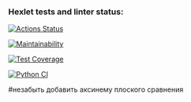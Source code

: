 ### Hexlet tests and linter status:
[![Actions Status](https://github.com/BogdanBarylo/python-project-50/workflows/hexlet-check/badge.svg)](https://github.com/BogdanBarylo/python-project-50/actions)

[![Maintainability](https://api.codeclimate.com/v1/badges/06860799108b157ebc77/maintainability)](https://codeclimate.com/github/BogdanBarylo/python-project-50/maintainability)

[![Test Coverage](https://api.codeclimate.com/v1/badges/06860799108b157ebc77/test_coverage)](https://codeclimate.com/github/BogdanBarylo/python-project-50/test_coverage)

[![Python CI](https://github.com/BogdanBarylo/python-project-50/actions/workflows/github-actions-demo.yml/badge.svg)](https://github.com/BogdanBarylo/python-project-50/actions/workflows/github-actions-demo.yml)

#незабыть добавить аксинему плоского сравнения
